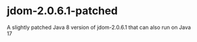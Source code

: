# jdom-2.0.6.1-patched

A slightly patched Java 8 version of jdom-2.0.6.1 that can also run on Java 17
